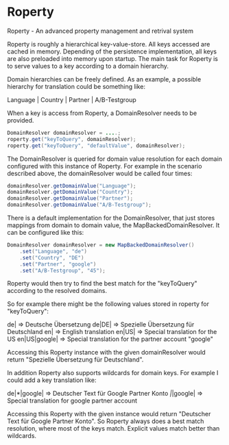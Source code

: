 Roperty
=======

Roperty - An advanced property management and retrival system

Roperty is roughly a hierarchical key-value-store. All keys accessed are cached in memory.
Depending of the persistence implementation, all keys are also preloaded into memory upon startup.
The main task for Roperty is to serve values to a key according to a domain hierarchy.

Domain hierarchies can be freely defined. As an example, a possible hierarchy for translation could be something like:

Language | Country | Partner | A/B-Testgroup

When a key is access from Roperty, a DomainResolver needs to be provided.

```java
DomainResolver domainResolver = ....;
roperty.get("keyToQuery", domainResolver);
roperty.get("keyToQuery", "defaultValue", domainResolver);
```

The DomainResolver is queried for domain value resolution for each domain configured with this instance of Roperty.
For example in the scenario described above, the domainResolver would be called four times:

```java
domainResolver.getDomainValue("Language");
domainResolver.getDomainValue("Country");
domainResolver.getDomainValue("Partner");
domainResolver.getDomainValue("A/B-Testgroup");
```

There is a default implementation for the DomainResolver, that just stores mappings from domain to domain value, the MapBackedDomainResolver.
It can be configured like this:

```java
DomainResolver domainResolver = new MapBackedDomainResolver()
	.set("Language", "de")
	.set("Country", "DE")
	.set("Partner", "google")
	.set("A/B-Testgroup", "45");
```

Roperty would then try to find the best match for the "keyToQuery" according to the resolved domains.

So for example there might be the following values stored in roperty for "keyToQuery":

de| => Deutsche Übersetzung
de|DE| => Spezielle Übersetzung für Deutschland
en| => English translation
en|US| => Special translation for the US
en|US|google| => Special translation for the partner account "google"

Accessing this Roperty instance with the given domainResolver would return "Spezielle Übersetzung für Deutschland".

In addition Roperty also supports wildcards for domain keys. For example I could add a key translation like:

de|*|google| => Deutscher Text für Google Partner Konto
*|*|google| => Special translation for google partner account

Accessing this Roperty with the given instance would return "Deutscher Text für Google Partner Konto".
So Roperty always does a best match resolution, where most of the keys match. Explicit values match better than wildcards.
